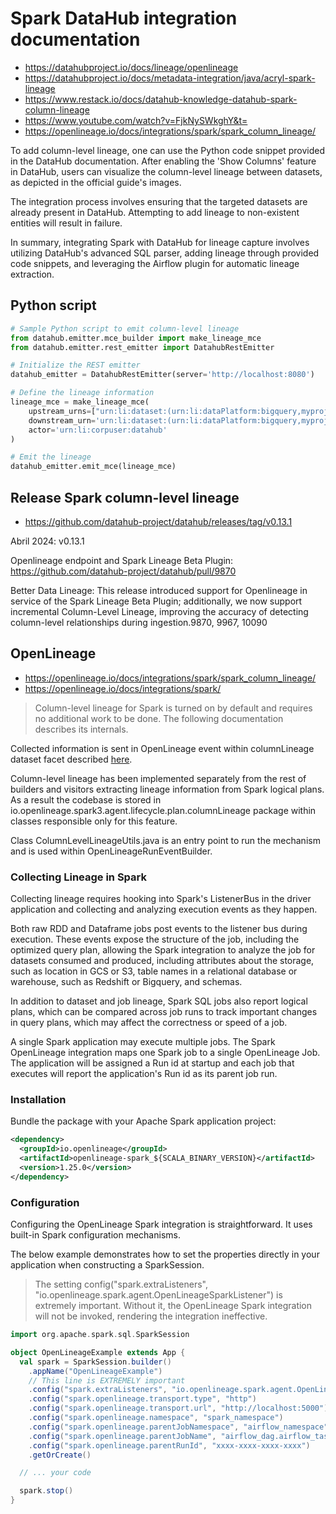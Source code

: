 # Spark DataHub integration documentation

* https://datahubproject.io/docs/lineage/openlineage
* https://datahubproject.io/docs/metadata-integration/java/acryl-spark-lineage
* https://www.restack.io/docs/datahub-knowledge-datahub-spark-column-lineage
* https://www.youtube.com/watch?v=FjkNySWkghY&t=
* https://openlineage.io/docs/integrations/spark/spark_column_lineage/

To add column-level lineage, one can use the Python code snippet provided in the DataHub documentation. After enabling the 'Show Columns' feature in DataHub, users can visualize the column-level lineage between datasets, as depicted in the official guide's images.

The integration process involves ensuring that the targeted datasets are already present in DataHub. Attempting to add lineage to non-existent entities will result in failure.

In summary, integrating Spark with DataHub for lineage capture involves utilizing DataHub's advanced SQL parser, adding lineage through provided code snippets, and leveraging the Airflow plugin for automatic lineage extraction.

## Python script

```python
# Sample Python script to emit column-level lineage
from datahub.emitter.mce_builder import make_lineage_mce
from datahub.emitter.rest_emitter import DatahubRestEmitter

# Initialize the REST emitter
datahub_emitter = DatahubRestEmitter(server='http://localhost:8080')

# Define the lineage information
lineage_mce = make_lineage_mce(
    upstream_urns=["urn:li:dataset:(urn:li:dataPlatform:bigquery,myproject.mydataset.mysource_table,PROD)"],
    downstream_urn='urn:li:dataset:(urn:li:dataPlatform:bigquery,myproject.mydataset.mydestination_table,PROD)',
    actor='urn:li:corpuser:datahub'
)

# Emit the lineage
datahub_emitter.emit_mce(lineage_mce)
```

## Release Spark column-level lineage
* https://github.com/datahub-project/datahub/releases/tag/v0.13.1

Abril 2024: v0.13.1

Openlineage endpoint and Spark Lineage Beta Plugin: https://github.com/datahub-project/datahub/pull/9870

Better Data Lineage: This release introduced support for Openlineage in service of the Spark Lineage Beta Plugin; additionally, we now support incremental Column-Level Lineage, improving the accuracy of detecting column-level relationships during ingestion.9870, 9967, 10090

## OpenLineage
* https://openlineage.io/docs/integrations/spark/spark_column_lineage/
* https://openlineage.io/docs/integrations/spark/

> Column-level lineage for Spark is turned on by default and requires no additional work to be done. The following documentation describes its internals.

Collected information is sent in OpenLineage event within columnLineage dataset facet described [here](https://openlineage.io/docs/spec/facets/dataset-facets/column_lineage_facet/).

Column-level lineage has been implemented separately from the rest of builders and visitors extracting lineage information from Spark logical plans. As a result the codebase is stored in io.openlineage.spark3.agent.lifecycle.plan.columnLineage package within classes responsible only for this feature.

Class ColumnLevelLineageUtils.java is an entry point to run the mechanism and is used within OpenLineageRunEventBuilder.

### Collecting Lineage in Spark
Collecting lineage requires hooking into Spark's ListenerBus in the driver application and collecting and analyzing execution events as they happen.

Both raw RDD and Dataframe jobs post events to the listener bus during execution. These events expose the structure of the job, including the optimized query plan, allowing the Spark integration to analyze the job for datasets consumed and produced, including attributes about the storage, such as location in GCS or S3, table names in a relational database or warehouse, such as Redshift or Bigquery, and schemas.

In addition to dataset and job lineage, Spark SQL jobs also report logical plans, which can be compared across job runs to track important changes in query plans, which may affect the correctness or speed of a job.

A single Spark application may execute multiple jobs. The Spark OpenLineage integration maps one Spark job to a single OpenLineage Job. The application will be assigned a Run id at startup and each job that executes will report the application's Run id as its parent job run.

### Installation
Bundle the package with your Apache Spark application project:

```xml
<dependency>
  <groupId>io.openlineage</groupId>
  <artifactId>openlineage-spark_${SCALA_BINARY_VERSION}</artifactId>
  <version>1.25.0</version>
</dependency>
```

### Configuration
Configuring the OpenLineage Spark integration is straightforward. It uses built-in Spark configuration mechanisms.

The below example demonstrates how to set the properties directly in your application when constructing a SparkSession.

> The setting config("spark.extraListeners", "io.openlineage.spark.agent.OpenLineageSparkListener") is extremely important. Without it, the OpenLineage Spark integration will not be invoked, rendering the integration ineffective.

```scala
import org.apache.spark.sql.SparkSession

object OpenLineageExample extends App {
  val spark = SparkSession.builder()
    .appName("OpenLineageExample")
    // This line is EXTREMELY important
    .config("spark.extraListeners", "io.openlineage.spark.agent.OpenLineageSparkListener")
    .config("spark.openlineage.transport.type", "http")
    .config("spark.openlineage.transport.url", "http://localhost:5000")
    .config("spark.openlineage.namespace", "spark_namespace")
    .config("spark.openlineage.parentJobNamespace", "airflow_namespace")
    .config("spark.openlineage.parentJobName", "airflow_dag.airflow_task")
    .config("spark.openlineage.parentRunId", "xxxx-xxxx-xxxx-xxxx")
    .getOrCreate()

  // ... your code

  spark.stop()
}
```

